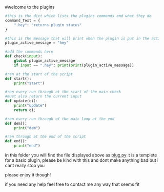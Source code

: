 #welcome to the plugins
```py
#this is the dict which lists the plugins commands and what they do
command_Text = {
    ".hey": "returns plugin status"
}

#this is the message that will print when the plugin is put in the active state at the start of the script
plugin_active_message = "hey"

#add the commands here
def check(input):
    global plugin_active_message
    if input == ".hey": print(print(plugin_active_message))

#ran at the start of the script
def start():
    print("start")

#ran every run through at the start of the main check
#must also return the current input
def update(ci):
    print("update")
    return ci;

#ran every run through of the main loop at the end
def dem():
    print("dem")

#ran through at the end of the script
def end():
    print("end")
```

in this folder you will find the file displayed above as [plug.py](https://github.com/roxcelic/dev/python/plugins/plug.py)
it is a templete for a basic plugin, please be kind with this and dont make anything bad
but i cant really stop you

please enjoy it though!

if you need any help feel free to contact me any way that seems fit